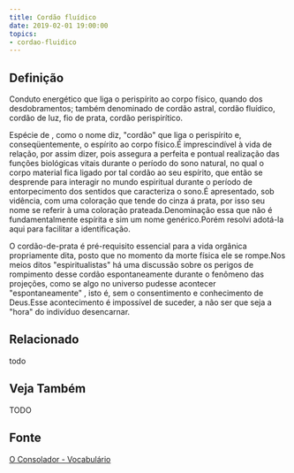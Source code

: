 ```yaml
---
title: Cordão fluídico
date: 2019-02-01 19:00:00
topics:
- cordao-fluidico
---
```


## Definição
Conduto energético que liga o perispírito ao corpo físico, quando dos
desdobramentos; também denominado de cordão astral, cordão fluídico, cordão de
luz, fio de prata, cordão perispirítico.

Espécie de , como o nome diz, "cordão" que liga o perispírito e,
conseqüentemente, o espírito ao corpo físico.É imprescindível à vida de
relação, por assim dizer, pois assegura a perfeita e pontual realização das
funções biológicas vitais durante o período do sono natural, no qual o corpo
material fica ligado por tal cordão ao seu espírito, que então se desprende
para interagir no mundo espiritual durante o período de entorpecimento dos
sentidos que caracteriza o sono.É apresentado, sob vidência, com uma coloração
que tende do cinza á prata, por isso seu nome se referir à uma coloração
prateada.Denominação essa que não é fundamentalmente espírita e sim um nome
genérico.Porém resolvi adotá-la aqui para facilitar a identificação.

O cordão-de-prata é pré-requisito essencial para a vida orgânica propriamente
dita, posto que no momento da morte física ele se rompe.Nos meios ditos
"espiritualistas" há uma discussão sobre os perigos de rompimento desse cordão
espontaneamente durante o fenômeno das projeções, como se algo no universo
pudesse acontecer "espontaneamente" , isto é, sem o consentimento e
conhecimento de Deus.Esse acontecimento é impossível de suceder, a não ser que
seja a "hora" do indivíduo desencarnar.

## Relacionado
todo

## Veja Também
TODO

## Fonte
[O Consolador - Vocabulário](http://www.oconsolador.com.br/linkfixo/vocabulario/principal.html)


